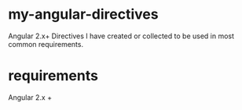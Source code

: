# my-angular-directives
Angular 2.x+ Directives I have created or collected to be used in most common requirements.

# requirements

Angular 2.x + 
